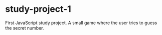 # study-project-1
First JavaScript study project. A small game where the user tries to guess the secret number.
